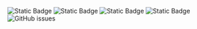 ![Static Badge](https://img.shields.io/badge/blacklists-60-000000) ![Static Badge](https://img.shields.io/badge/blacklisted-2791301-cc0000) ![Static Badge](https://img.shields.io/badge/whitelisted-2244-00CC00) ![Static Badge](https://img.shields.io/badge/streaming_blacklist-28107-000000) ![GitHub issues](https://img.shields.io/github/issues/fabriziosalmi/blacklists)
